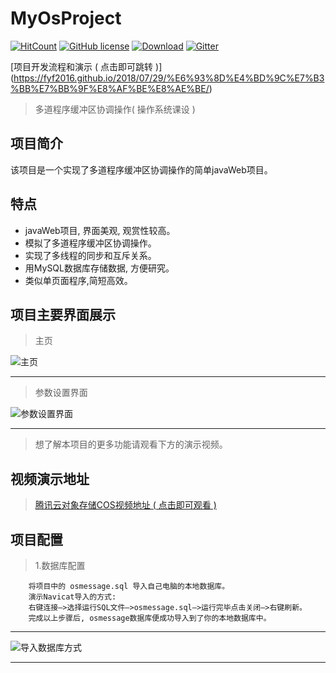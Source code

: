 # MyOsProject

[![HitCount](http://hits.dwyl.io/fyf2016/MyOsProject.svg)](http://hits.dwyl.io/fyf2016/MyOsProject) [![GitHub license](https://img.shields.io/github/license/fyf2016/MyOsProject.svg)](https://github.com/fyf2016/MyOsProject/blob/master/LICENSE) [![Download](https://img.shields.io/badge/downloads-master-orange.svg)](https://codeload.github.com/MyOsProject/zip/master) 
[![Gitter](https://img.shields.io/gitter/room/fyf2016/MyOsProject.svg)](https://gitter.im/MyOsProject/community?utm_source=share-link&utm_medium=link&utm_campaign=share-link)

[项目开发流程和演示 ( 点击即可跳转 )]
(https://fyf2016.github.io/2018/07/29/%E6%93%8D%E4%BD%9C%E7%B3%BB%E7%BB%9F%E8%AF%BE%E8%AE%BE/)

>多道程序缓冲区协调操作( 操作系统课设 )

## 项目简介
该项目是一个实现了多道程序缓冲区协调操作的简单javaWeb项目。

## 特点

- javaWeb项目, 界面美观, 观赏性较高。
- 模拟了多道程序缓冲区协调操作。
- 实现了多线程的同步和互斥关系。
- 用MySQL数据库存储数据, 方便研究。
- 类似单页面程序,简短高效。

## 项目主要界面展示
 >主页
 
![主页](https://fyf2016.github.io/images/project/OsProject/3.png)

---

>参数设置界面
 
![参数设置界面](https://fyf2016.github.io/images/project/OsProject/4.png)

 ---
 
>

>想了解本项目的更多功能请观看下方的演示视频。

## 视频演示地址
> [腾讯云对象存储COS视频地址 ( 点击即可观看 )](https://video-1254265973.cos.ap-beijing.myqcloud.com/MyOsProject.mp4)

## 项目配置
>1.数据库配置

        将项目中的 osmessage.sql 导入自己电脑的本地数据库。
        演示Navicat导入的方式:
        右键连接–>选择运行SQL文件–>osmessage.sql–>运行完毕点击关闭–>右键刷新。
        完成以上步骤后, osmessage数据库便成功导入到了你的本地数据库中。
        
-------------------------------------------------------------------------------------
 
 ![导入数据库方式](https://fyf2016.github.io/images/project/arithmetic/database.png)
 
-------------------------------------------------------------------------------------
